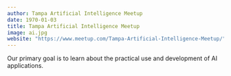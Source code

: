 ```yaml
---
author: Tampa Artificial Intelligence Meetup
date: 1970-01-03
title: Tampa Artificial Intelligence Meetup
image: ai.jpg
website: "https://www.meetup.com/Tampa-Artificial-Intelligence-Meetup/"
---
```


Our primary goal is to learn about the practical use and development of AI applications.